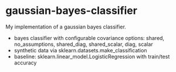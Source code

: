 # gaussian-bayes-classifier
My implementation of a gaussian bayes classifier.

- bayes classifier with configurable covariance options: shared, no_assumptions, shared_diag, shared_scalar, diag, scalar
- synthetic data via sklearn.datasets.make_classification
- baseline: sklearn.linear_model.LogisticRegression with train/test accuracy
